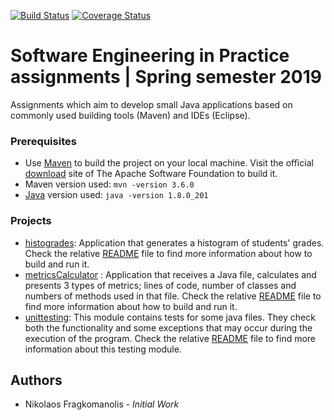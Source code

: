 [![Build Status](https://travis-ci.com/nickosfra/seip2019.svg?token=TteJZv8bg46Tne77Yf1c&branch=master)](https://travis-ci.com/nickosfra/seip2019)
[![Coverage Status](https://coveralls.io/repos/github/nickosfra/seip2019/badge.svg?branch=master)](https://coveralls.io/github/nickosfra/seip2019?branch=master)

# Software Engineering in Practice assignments | Spring semester 2019
Assignments which aim to develop small Java applications based on commonly used building tools (Maven) and IDEs (Eclipse).

### Prerequisites
* Use [Maven](https://maven.apache.org/ "Maven") to build the project on your local machine. Visit the official [download](https://maven.apache.org/ref/3.6.0/download.cgi "Maven Download") site of The Apache Software Foundation to build it.
* Maven version used: `mvn -version 3.6.0`
* [Java](https://www.oracle.com/technetwork/java/javase/downloads/jdk11-downloads-5066655.html) version used: `java -version 1.8.0_201`

### Projects
* [histogrades](https://github.com/nickosfra/seip2019/tree/development/seip2019/histoGrades): Application that generates a histogram of students' grades. Check the relative [README](https://github.com/nickosfra/seip2019/blob/development/seip2019/histoGrades/README.md) file to find more information about how to build and run it.
* [metricsCalculator](https://github.com/nickosfra/seip2019/tree/development/seip2019/metricsCalculator) : Application that receives a Java file, calculates and presents 3 types of metrics; lines of code, number of classes and numbers of methods used in that file. Check the relative [README](https://github.com/nickosfra/seip2019/blob/development/seip2019/metricsCalculator/README.md) file to find more information about how to build and run it.
* [unittesting](https://github.com/nickosfra/seip2019/tree/master/seip2019/unittesting): This module contains tests for some java files. They check both the functionality and some exceptions that may occur during the execution of the program. Check the relative [README](https://github.com/nickosfra/seip2019/blob/master/seip2019/unittesting/README.md) file to find more information about this testing module.

## Authors
* Nikolaos Fragkomanolis - *Initial Work*
